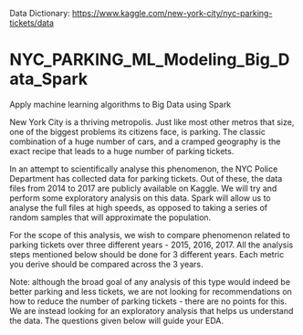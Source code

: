 Data Dictionary: https://www.kaggle.com/new-york-city/nyc-parking-tickets/data

# NYC_PARKING_ML_Modeling_Big_Data_Spark
Apply machine learning algorithms to Big Data using Spark

New York City is a thriving metropolis. Just like most other metros that size, one of the biggest problems its citizens face, is parking. The classic combination of a huge number of cars, and a cramped geography is the exact recipe that leads to a huge number of parking tickets.

In an attempt to scientifically analyse this phenomenon, the NYC Police Department has collected data for parking tickets. Out of these, the data files from 2014 to 2017 are publicly available on Kaggle. We will try and perform some exploratory analysis on this data. Spark will allow us to analyse the full files at high speeds, as opposed to taking a series of random samples that will approximate the population.

For the scope of this analysis, we wish to compare phenomenon related to parking tickets over three different years - 2015, 2016, 2017. All the analysis steps mentioned below should be done for 3 different years. Each metric you derive should be compared across the 3 years.

Note: although the broad goal of any analysis of this type would indeed be better parking and less tickets, we are not looking for recommendations on how to reduce the number of parking tickets - there are no points for this. We are instead looking for an exploratory analysis that helps us understand the data. The questions given below will guide your EDA.

